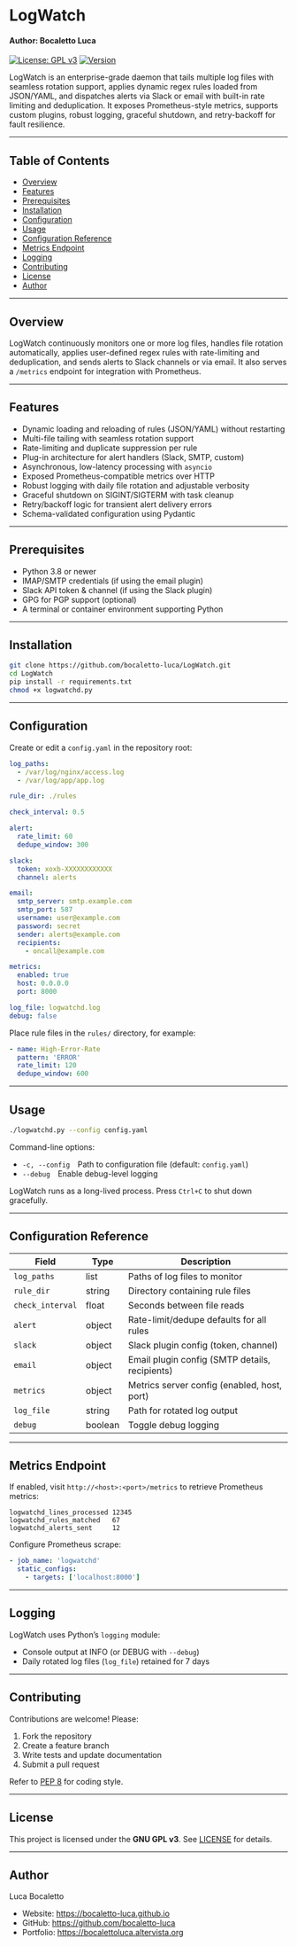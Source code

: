 # LogWatch
#### Author: Bocaletto Luca

[![License: GPL v3](https://img.shields.io/badge/License-GPLv3-blue.svg)](LICENSE) [![Version](https://img.shields.io/badge/version-1.1.0-green.svg)](https://github.com/bocaletto-luca/LogWatch)

LogWatch is an enterprise-grade daemon that tails multiple log files with seamless rotation support, applies dynamic regex rules loaded from JSON/YAML, and dispatches alerts via Slack or email with built-in rate limiting and deduplication. It exposes Prometheus-style metrics, supports custom plugins, robust logging, graceful shutdown, and retry-backoff for fault resilience.

---

## Table of Contents

- [Overview](#overview)  
- [Features](#features)  
- [Prerequisites](#prerequisites)  
- [Installation](#installation)  
- [Configuration](#configuration)  
- [Usage](#usage)  
- [Configuration Reference](#configuration-reference)  
- [Metrics Endpoint](#metrics-endpoint)  
- [Logging](#logging)  
- [Contributing](#contributing)  
- [License](#license)  
- [Author](#author)  

---

## Overview

LogWatch continuously monitors one or more log files, handles file rotation automatically, applies user-defined regex rules with rate-limiting and deduplication, and sends alerts to Slack channels or via email. It also serves a `/metrics` endpoint for integration with Prometheus.

---

## Features

- Dynamic loading and reloading of rules (JSON/YAML) without restarting  
- Multi-file tailing with seamless rotation support  
- Rate-limiting and duplicate suppression per rule  
- Plug-in architecture for alert handlers (Slack, SMTP, custom)  
- Asynchronous, low-latency processing with `asyncio`  
- Exposed Prometheus-compatible metrics over HTTP  
- Robust logging with daily file rotation and adjustable verbosity  
- Graceful shutdown on SIGINT/SIGTERM with task cleanup  
- Retry/backoff logic for transient alert delivery errors  
- Schema-validated configuration using Pydantic  

---

## Prerequisites

- Python 3.8 or newer  
- IMAP/SMTP credentials (if using the email plugin)  
- Slack API token & channel (if using the Slack plugin)  
- GPG for PGP support (optional)  
- A terminal or container environment supporting Python  

---

## Installation

```bash
git clone https://github.com/bocaletto-luca/LogWatch.git
cd LogWatch
pip install -r requirements.txt
chmod +x logwatchd.py
```

---

## Configuration

Create or edit a `config.yaml` in the repository root:

```yaml
log_paths:
  - /var/log/nginx/access.log
  - /var/log/app/app.log

rule_dir: ./rules

check_interval: 0.5

alert:
  rate_limit: 60
  dedupe_window: 300

slack:
  token: xoxb-XXXXXXXXXXXX
  channel: alerts

email:
  smtp_server: smtp.example.com
  smtp_port: 587
  username: user@example.com
  password: secret
  sender: alerts@example.com
  recipients:
    - oncall@example.com

metrics:
  enabled: true
  host: 0.0.0.0
  port: 8000

log_file: logwatchd.log
debug: false
```

Place rule files in the `rules/` directory, for example:

```yaml
- name: High-Error-Rate
  pattern: 'ERROR'
  rate_limit: 120
  dedupe_window: 600
```

---

## Usage

```bash
./logwatchd.py --config config.yaml
```

Command-line options:

- `-c, --config` Path to configuration file (default: `config.yaml`)  
- `--debug` Enable debug-level logging  

LogWatch runs as a long-lived process. Press `Ctrl+C` to shut down gracefully.

---

## Configuration Reference

| Field             | Type     | Description                                       |
|-------------------|----------|---------------------------------------------------|
| `log_paths`       | list     | Paths of log files to monitor                     |
| `rule_dir`        | string   | Directory containing rule files                   |
| `check_interval`  | float    | Seconds between file reads                        |
| `alert`           | object   | Rate-limit/dedupe defaults for all rules          |
| `slack`           | object   | Slack plugin config (token, channel)              |
| `email`           | object   | Email plugin config (SMTP details, recipients)    |
| `metrics`         | object   | Metrics server config (enabled, host, port)       |
| `log_file`        | string   | Path for rotated log output                       |
| `debug`           | boolean  | Toggle debug logging                              |

---

## Metrics Endpoint

If enabled, visit `http://<host>:<port>/metrics` to retrieve Prometheus metrics:

```
logwatchd_lines_processed 12345
logwatchd_rules_matched   67
logwatchd_alerts_sent     12
```

Configure Prometheus scrape:

```yaml
- job_name: 'logwatchd'
  static_configs:
    - targets: ['localhost:8000']
```

---

## Logging

LogWatch uses Python’s `logging` module:

- Console output at INFO (or DEBUG with `--debug`)  
- Daily rotated log files (`log_file`) retained for 7 days  

---

## Contributing

Contributions are welcome! Please:

1. Fork the repository  
2. Create a feature branch  
3. Write tests and update documentation  
4. Submit a pull request  

Refer to [PEP 8](https://peps.python.org/pep-0008/) for coding style.

---

## License

This project is licensed under the **GNU GPL v3**. See [LICENSE](LICENSE) for details.

---

## Author

Luca Bocaletto  
- Website: https://bocaletto-luca.github.io  
- GitHub: https://github.com/bocaletto-luca  
- Portfolio: https://bocalettoluca.altervista.org
